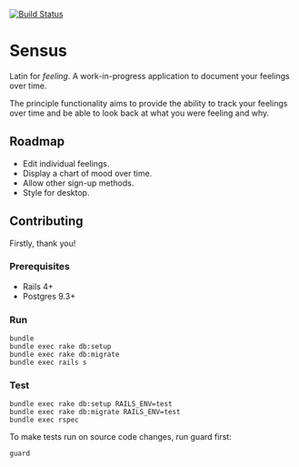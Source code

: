 [![Build Status](https://travis-ci.org/pads/sensus.png?branch=master)](https://travis-ci.org/pads/sensus)

# Sensus

Latin for *feeling*. A work-in-progress application to document your feelings
over time.

The principle functionality aims to provide the ability to track your
feelings over time and be able to look back at what you were feeling and why.

## Roadmap

* Edit individual feelings.
* Display a chart of mood over time.
* Allow other sign-up methods.
* Style for desktop.

## Contributing

Firstly, thank you!

### Prerequisites

* Rails 4+
* Postgres 9.3+

### Run

    bundle
    bundle exec rake db:setup
    bundle exec rake db:migrate
    bundle exec rails s

### Test

    bundle exec rake db:setup RAILS_ENV=test
    bundle exec rake db:migrate RAILS_ENV=test
    bundle exec rspec

To make tests run on source code changes, run guard first:

    guard
